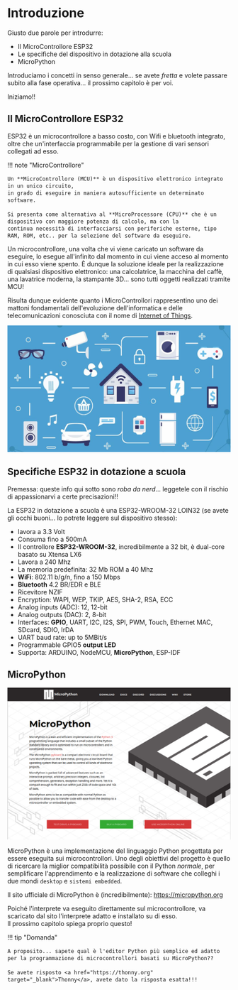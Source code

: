# Introduzione

Giusto due parole per introdurre:

- Il MicroControllore ESP32
- Le specifiche del dispositivo in dotazione alla scuola
- MicroPython

Introduciamo i concetti in senso generale... se avete *fretta* e volete passare subito alla fase operativa... il prossimo capitolo è per voi.

Iniziamo!!

<!-- ######################################################################################################### -->


## Il MicroControllore ESP32

ESP32 è un microcontrollore a basso costo, con Wifi e bluetooth integrato, oltre che un'interfaccia programmabile per la gestione di vari sensori collegati ad esso.<br>

!!! note "MicroControllore"

    Un **MicroControllore (MCU)** è un dispositivo elettronico integrato in un unico circuito, 
    in grado di eseguire in maniera autosufficiente un determinato software.
    
    Si presenta come alternativa al **MicroProcessore (CPU)** che è un dispositivo con maggiore potenza di calcolo, ma con la
    continua necessità di interfacciarsi con periferiche esterne, tipo RAM, ROM, etc.. per la selezione del software da eseguire.


Un microcontrollore, una volta che vi viene caricato un software da eseguire, lo esegue all'infinito dal momento in cui viene acceso al momento in cui esso viene spento.
È dunque la soluzione ideale per la realizzazione di qualsiasi dispositivo elettronico: una calcolatrice, la macchina del caffè, una lavatrice moderna, la stampante 3D... sono tutti
oggetti realizzati tramite MCU!

Risulta dunque evidente quanto i MicroControllori rappresentino uno dei mattoni fondamentali dell'evoluzione dell'informatica e delle telecomunicazioni 
conosciuta con il nome di <a href="https://it.wikipedia.org/wiki/Internet_delle_cose" target="_blank">Internet of Things</a>.


![Internet of Things](images/IoT.jpg)

<!-- ######################################################################################################### -->


## Specifiche ESP32 in dotazione a scuola


Premessa: queste info qui sotto sono *roba da nerd*... leggetele con il rischio di appassionarvi a certe precisazioni!!

La ESP32 in dotazione a scuola è una ESP32-WROOM-32 LOIN32 (se avete gli occhi buoni... lo potrete leggere sul dispositivo stesso):

- lavora a 3.3 Volt
- Consuma fino a 500mA
- Il controllore **ESP32-WROOM-32**, incredibilmente a 32 bit, è dual-core basato su Xtensa LX6
- Lavora a 240 Mhz
- La memoria predefinita: 32 Mb ROM a 40 Mhz
- **WiFi**: 802.11 b/g/n, fino a 150 Mbps
- **Bluetooth** 4.2 BR/EDR e BLE
- Ricevitore NZIF
- Encryption: WAPI, WEP, TKIP, AES, SHA-2, RSA, ECC
- Analog inputs (ADC): 12, 12-bit
- Analog outputs (DAC): 2, 8-bit
- Interfaces: **GPIO**, UART, I2C, I2S, SPI, PWM, Touch, Ethernet MAC, SDcard, SDIO, IrDA
- UART baud rate: up to 5MBit/s
- Programmable GPIO5 **output LED**
- Supporta: ARDUINO, NodeMCU, **MicroPython**, ESP-IDF


<!-- ######################################################################################################### -->


## MicroPython

![MicroPython site](images/MicroPythonSite.png)

MicroPython è una implementazione del linguaggio Python progettata per essere eseguita sui microcontrollori. Uno degli obiettivi del progetto è quello
di ricercare la miglior compatibilità possibile con il Python *normale*, per semplificare l'apprendimento e la realizzazione di software che colleghi
i due mondi `desktop` e `sistemi embedded`.

Il sito ufficiale di MicroPython è (incredibilmente): <a href="https://micropython.org" target="_blank">https://micropython.org</a>

Poiché l'interprete va eseguito direttamente sul microcontrollore, va scaricato dal sito l'interprete adatto e installato su di esso. <br>
Il prossimo capitolo spiega proprio questo!


!!! tip "Domanda"

    A proposito... sapete qual è l'editor Python più semplice ed adatto per la programmazione di microcontrollori basati su MicroPython??
    
    Se avete risposto <a href="https://thonny.org" target="_blank">Thonny</a>, avete dato la risposta esatta!!!


<br>
<br>
<br>

